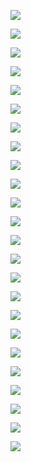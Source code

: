 ![](https://i.redd.it/lrlkna1tmj561.jpg)

![](https://i.redd.it/1baembb9if561.png)

![](https://i.redd.it/fp2m67wt3pz41.png)

![](https://i.imgur.com/0gm9234.jpg)

![](https://i.redd.it/yen8ooo5ei561.jpg)

![](https://i.redd.it/kj712elo0i561.jpg)

![](https://i.redd.it/trtkb3ea1f561.jpg)

![](https://i.redd.it/t8fy6ih37j561.jpg)

![](https://i.redd.it/oke08a2ffj561.png)

![](https://i.redd.it/g3mgb25yqi561.png)

![](https://i.redd.it/9xnkc3ty0c561.jpg)

![](https://i.redd.it/dy53af6qtd561.jpg)

![](https://i.redd.it/zm13tsi3aj561.png)

![](https://i.redd.it/q4fs6fhshd561.jpg)

![](https://i.redd.it/ag7hlav1pb561.jpg)

![](https://i.redd.it/oxp6jh55td561.jpg)

![](https://i.redd.it/2s5ukwtqe8561.jpg)

![](https://i.redd.it/deiffxu4bd561.png)

![](https://i.redd.it/r2lsrincgd561.jpg)

![](https://i.redd.it/fy5dqxh7xb561.jpg)

![](https://i.redd.it/aiz1tgmnle561.png)

![](https://i.redd.it/39o9kack4k561.jpg)

![](https://i.redd.it/qvznxgvtk6561.jpg)

![](https://i.redd.it/f2uo9h84gc561.jpg)
